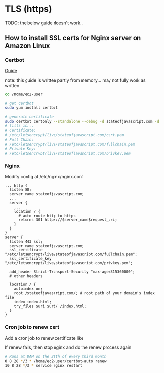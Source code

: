 # TLS (https)

TODO: the below guide doesn't work...

## How to install SSL certs for Nginx server on Amazon Linux

### Certbot

[Guide](https://levelup.gitconnected.com/how-to-install-ssl-certificate-for-nginx-server-in-amazon-linux-2986f51371fb)

note: this guide is written partly from memory... may not fully work as written

```bash
cd /home/ec2-user

# get certbot
sudo yum install certbot

# generate certificate
sudo certbot certonly --standalone --debug -d stateofjavascript.com -d www.stateofjavascript.com
# fills in...
# Certificate:
# /etc/letsencrypt/live/stateofjavascript.com/cert.pem
# Full Chain:
# /etc/letsencrypt/live/stateofjavascript.com/fullchain.pem
# Private Key:
# /etc/letsencrypt/live/stateofjavascript.com/privkey.pem
```

### Nginx 

Modify config at /etc/nginx/nginx.conf

```
... http {
  listen 80;
  server_name stateofjavascript.com;
  ...
  server {
    ...
    location / {
      # auto route http to https
      returns 301 https://$server_name$request_uri;
    }
  }
}
server {
  listen 443 ssl;
  server_name stateofjavascript.com;
  ssl_certificate "/etc/letsencrypt/live/stateofjavascript.com/fullchain.pem";
  ssl_certificate_key "/etc/letsencrypt/live/stateofjavascript.com/privkey.pem";

  add_header Strict-Transport-Security "max-age=315360000";
  # other headers

  location / {
    autoindex on;
    root /stateofjavascript.com/; # root path of your domain's index file
    index index.html;
    try_files $uri $uri/ /index.html;
  }
}
```


### Cron job to renew cert

Add a cron job to renew certificate like

If renew fails, then stop nginx and do the renew process again

```sh
# Runs at 8AM on the 28th of every third month
0 8 28 */3 * /home/ec2-user/certbot-auto renew
10 8 28 */3 * service nginx restart
```
